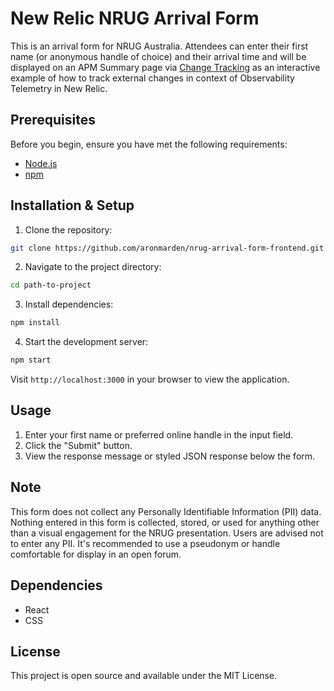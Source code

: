 # New Relic NRUG Arrival Form

This is an arrival form for NRUG Australia. Attendees can enter their first name (or anonymous handle of choice) and their arrival time and <inputname> will be displayed on an APM Summary page via [Change Tracking](https://docs.newrelic.com/docs/change-tracking/change-tracking-introduction/) as an interactive example of how to track external changes in context of Observability Telemetry in New Relic. 

## Prerequisites

Before you begin, ensure you have met the following requirements:
- [Node.js](https://nodejs.org/)
- [npm](https://www.npmjs.com/)

## Installation & Setup

1. Clone the repository:
```bash
git clone https://github.com/aronmarden/nrug-arrival-form-frontend.git
```
2. Navigate to the project directory:
```bash
cd path-to-project
```
3. Install dependencies:
```bash
npm install
```
4. Start the development server:
```bash
npm start
```
Visit `http://localhost:3000` in your browser to view the application.

## Usage

1. Enter your first name or preferred online handle in the input field.
2. Click the "Submit" button.
3. View the response message or styled JSON response below the form.

## Note

This form does not collect any Personally Identifiable Information (PII) data. Nothing entered in this form is collected, stored, or used for anything other than a visual engagement for the NRUG presentation. Users are advised not to enter any PII. It's recommended to use a pseudonym or handle comfortable for display in an open forum.

## Dependencies

- React
- CSS

## License

This project is open source and available under the MIT License.
